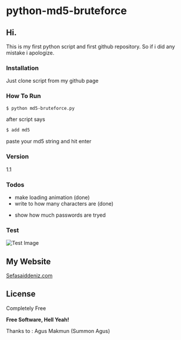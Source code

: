 # python-md5-bruteforce

## Hi.
This is my first python script and first github repository. So if i did any mistake i apologize.

### Installation

Just clone script from my github page

### How To Run


```sh
$ python md5-bruteforce.py
```
after script says

```sh
$ add md5
```
paste your md5 string and hit enter

### Version
 1.1

### Todos

 + make loading animation (done)
 + write to how many characters are (done)
 - show how much passwords are tryed

### Test
![Test Image](http://i.imgur.com/XzJVWyw.png)

## My Website
[Sefasaiddeniz.com](http://sefasaiddeniz.com/)


License
----

Completely Free

**Free Software, Hell Yeah!**

 Thanks to       :  Agus Makmun (Summon Agus)
